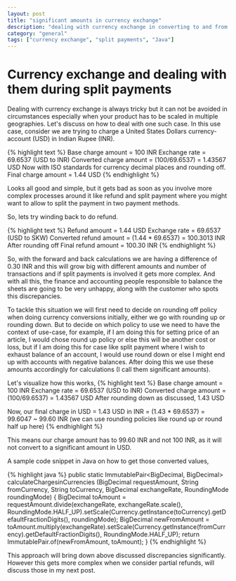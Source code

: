 ```yaml
---
layout: post
title: "significant amounts in currency exchange"
description: "dealing with currency exchange in converting to and from during cases like split payments"
category: "general"
tags: ["currency exchange", "split payments", "Java"]
---
```


Currency exchange and dealing with them during split payments
=============================================================

Dealing with currency exchange is always tricky but it can not be avoided in circumstances especially when your product has to be scaled in multiple geographies. Let's discuss on how to deal with one such case.
In this use case, consider we are trying to charge a United States Dollars currency-account (USD) in Indian Rupee (INR).

{% highlight text %}
Base charge amount = 100 INR
Exchange rate = 69.6537 (USD to INR)
Converted charge amount = (100/69.6537) = 1.43567 USD
Now with ISO standards for currency decimal places and rounding off.
Final charge amount = 1.44 USD
{% endhighlight %}

Looks all good and simple, but it gets bad as soon as you involve more complex processes around it like refund and split payment where you might want to allow to split the payment in two payment methods.

So, lets try winding back to do refund.

{% highlight text %}
Refund amount = 1.44 USD
Exchange rate = 69.6537 (USD to SKW)
Converted refund amount = (1.44 * 69.6537) = 100.3013 INR
After rounding off
Final refund amount = 100.30 INR
{% endhighlight %}

So, with the forward and back calculations we are having a difference of 0.30 INR and this will grow big with different amounts and number of transactions and if split payments is involved it gets more complex. And with all this, the finance and accounting people responsible to balance the sheets are going to be very unhappy, along with the customer who spots this discrepancies.

To tackle this situation we  will first need to decide on rounding off policy when doing currency conversions initially, either we go with rounding up or rounding down. But to decide on which policy to use we need to have the context of use-case, for example, if I am doing this for setting price of an article, I would chose round up policy or else this will be another cost or loss, but if I am doing this for case like split payment where I wish to exhaust balance of an account, I would use round down or else I might end up with accounts with negative balances. After doing this we use these amounts accordingly for calculations (I call them significant amounts).

Let's visualize how this works,
{% highlight text %}
Base charge amount = 100 INR
Exchange rate = 69.6537 (USD to INR)
Converted charge amount = (100/69.6537) = 1.43567 USD
After rounding down as discussed, 1.43 USD

Now, our final charge
in USD = 1.43 USD
in INR = (1.43 * 69.6537) = 99.6047 ~ 99.60 INR (we can use rounding policies like round up or round half up here)
{% endhighlight %}

This means our charge amount has to 99.60 INR and not 100 INR, as it will not convert to a significant amount in USD.

A sample code snippet in Java on how to get those converted values,

{% highlight java %}
public static ImmutablePair<BigDecimal, BigDecimal> calculateChargesinCurrencies (BigDecimal requestAmount,
        String fromCurrency, String toCurrency, BigDecimal exchangeRate, RoundingMode roundingMode) {
        BigDecimal toAmount =
            requestAmount.divide(exchangeRate, exchangeRate.scale(), RoundingMode.HALF_UP).setScale(Currency.getInstance(toCurrency).getDefaultFractionDigits(),
                roundingMode);
        BigDecimal newFromAmount =
            toAmount.multiply(exchangeRate).setScale(Currency.getInstance(fromCurrency).getDefaultFractionDigits(),
                RoundingMode.HALF_UP);
        return ImmutablePair.of(newFromAmount, toAmount);
    }
{% endhighlight %}

This approach will bring down above discussed discrepancies significantly. However this gets more complex when we consider partial refunds, will discuss those in my next post.
